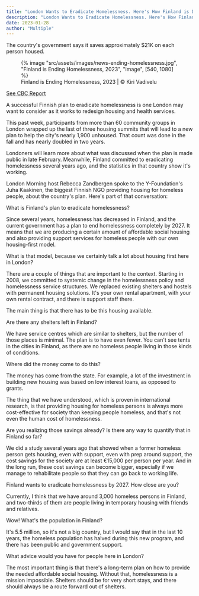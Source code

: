 ```yaml
---
title: "London Wants to Eradicate Homelessness. Here's How Finland is Doing It"
description: "London Wants to Eradicate Homelessness. Here's How Finland is Doing It"
date: 2023-01-28
author: "Multiple"
---
```


The country's government says it saves approximately $21K on each person housed.

<!-- excerpt -->

<figure>
{% image "src/assets/images/news-ending-homelessness.jpg", "Finland is Ending Homelessness, 2023", "image", [540, 1080] %}
<figcaption>Finland is Ending Homelessness, 2023 | © Kiri Vadivelu</figcaption>
</figure>

[See CBC Report](https://cbc.ca/news/canada/london/london-wants-to-eradicate-homelessness-here-s-how-finland-is-doing-it-1.6728398#:~:text=Since%20several%20years%2C%20homelessness%20has,our%20own%20housing%2Dfirst%20model.)

A successful Finnish plan to eradicate homelessness is one London may want to consider as it works to redesign housing and health services.

This past week, participants from more than 60 community groups in London wrapped up the last of three housing summits that will lead to a new plan to help the city's nearly 1,900 unhoused. That count was done in the fall and has nearly doubled in two years.

Londoners will learn more about what was discussed when the plan is made public in late February. Meanwhile, Finland committed to eradicating homelessness several years ago, and the statistics in that country show it's working.

London Morning host Rebecca Zandbergen spoke to the Y-Foundation's Juha Kaakinen, the biggest Finnish NGO providing housing for homeless people, about the country's plan. Here's part of that conversation:

What is Finland's plan to eradicate homelessness?

Since several years, homelessness has decreased in Finland, and the current government has a plan to end homelessness completely by 2027. It means that we are producing a certain amount of affordable social housing and also providing support services for homeless people with our own housing-first model.

What is that model, because we certainly talk a lot about housing first here in London?

There are a couple of things that are important to the context. Starting in 2008, we committed to systemic change in the homelessness policy and homelessness service structures. We replaced existing shelters and hostels with permanent housing solutions. It's your own rental apartment, with your own rental contract, and there is support staff there.

The main thing is that there has to be this housing available.

Are there any shelters left in Finland?

We have service centres which are similar to shelters, but the number of those places is minimal. The plan is to have even fewer. You can't see tents in the cities in Finland, as there are no homeless people living in those kinds of conditions.

Where did the money come to do this?

The money has come from the state. For example, a lot of the investment in building new housing was based on low interest loans, as opposed to grants.

The thing that we have understood, which is proven in international research, is that providing housing for homeless persons is always more cost-effective for society than keeping people homeless, and that's not even the human cost of homelessness.

Are you realizing those savings already? Is there any way to quantify that in Finland so far?

We did a study several years ago that showed when a former homeless person gets housing, even with support, even with prep around support, the cost savings for the society are at least €15,000 per person per year. And in the long run, these cost savings can become bigger, especially if we manage to rehabilitate people so that they can go back to working life.

Finland wants to eradicate homelessness by 2027. How close are you?

Currently, I think that we have around 3,000 homeless persons in Finland, and two-thirds of them are people living in temporary housing with friends and relatives.

Wow! What's the population in Finland?

It's 5.5 million, so it's not a big country, but I would say that in the last 10 years, the homeless population has halved during this new program, and there has been public and government support.

What advice would you have for people here in London?

The most important thing is that there's a long-term plan on how to provide the needed affordable social housing. Without that, homelessness is a mission impossible. Shelters should be for very short stays, and there should always be a route forward out of shelters.
